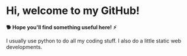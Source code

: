 # Hi, welcome to my GitHub! 

**🐕 Hope you'll find something useful here! ⚡️**

I usually use python to do all my coding stuff.
I also do a little static web developments.
